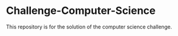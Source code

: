 # Challenge-Computer-Science
This repository is for the solution of the computer science challenge. 
